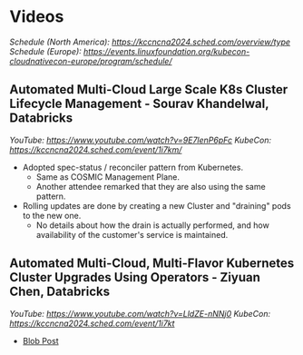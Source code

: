 # Videos

_Schedule (North America): https://kccncna2024.sched.com/overview/type_
_Schedule (Europe): https://events.linuxfoundation.org/kubecon-cloudnativecon-europe/program/schedule/_

## Automated Multi-Cloud Large Scale K8s Cluster Lifecycle Management - Sourav Khandelwal, Databricks
*YouTube: https://www.youtube.com/watch?v=9E7lenP6pFc*
*KubeCon: https://kccncna2024.sched.com/event/1i7km/*

- Adopted spec-status / reconciler pattern from Kubernetes.
    - Same as COSMIC Management Plane.
    - Another attendee remarked that they are also using the same pattern.
- Rolling updates are done by creating a new Cluster and "draining" pods to the new one.
    - No details about how the drain is actually performed, and how availability of the customer's service is maintained.
## Automated Multi-Cloud, Multi-Flavor Kubernetes Cluster Upgrades Using Operators - Ziyuan Chen, Databricks
*YouTube: https://www.youtube.com/watch?v=LldZE-nNNj0*
*KubeCon: https://kccncna2024.sched.com/event/1i7kt*

- [Blob Post](https://www.databricks.com/blog/scalable-kubernetes-upgrade-using-operators)